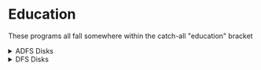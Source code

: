 # Education
These programs all fall somewhere within the catch-all "education" bracket

<details><summary>ADFS Disks</summary>
  
## [Education](https://github.com/rokcoder-bbcmicro/My-BBC-Master-5.25-archive/raw/main/education/adfs/Education.adf)

  - The French Mistress (Kosmos Software) `*DIR EDUCATION.EDUCATBITS` `CHAIN "^.FRENCH"`
  - Spellings (?) `*DIR EDUCATION.EDUCATBITS` `CHAIN "^.SPELL"`
  - Advanced Studies: Statistics Disc A (BBC Publications) `*DIR EDUCATION.EDUCATBITS` `CHAIN "^.STATSPACKA"`
  - Advanced Studies: Statistics Disc B (BBC Publications) `*DIR EDUCATION.EDUCATBITS` `CHAIN "^.STATSPACKB"`
  
## [1](https://github.com/rokcoder-bbcmicro/My-BBC-Master-5.25-archive/raw/main/education/adfs/1.adf)

  - European Knowledge (Micro Power) `*DIR EUROKNOWDG` `CHAIN "EURO"`
  - Forecaster (Triptych Publishing) `*DIR FORECASTER` `CHAIN "TEACH"`
  - Linkword French (Acornsoft) `*DIR FRENCH` `CHAIN "FREN1"`
  - Revise GCE/CSE Mathematics 1 (Acornsoft) `*DIR MATHS1` `CHAIN "PROGRAM"`
  - Revise GCE/CSE Mathematics 2 (Acornsoft) `*DIR MATHS2` `CHAIN "PROGRAM"`
  - Piracy (probably me) - _Looks like the source and mcode to strip protection off a Sherston product_
</details>
    
<details><summary>DFS Disks</summary>

## Logotron
- [Pen Down - File Generator](https://github.com/rokcoder-bbcmicro/My-BBC-Master-5.25-archive/raw/main/education/dfs/Pen%20Down%20-%20File%20generator.dsd)
- [Pen Down - Sign Writer](https://github.com/rokcoder-bbcmicro/My-BBC-Master-5.25-archive/raw/main/education/dfs/Pen%20Down%20-%20Signwriter.dsd)
- [Pen Down - Utilities disk](https://github.com/rokcoder-bbcmicro/My-BBC-Master-5.25-archive/raw/main/education/dfs/Pen%20Down%20-%20Utilities%20Disc.dsd)
- [Pen Down - Extra Disk 1](https://github.com/rokcoder-bbcmicro/My-BBC-Master-5.25-archive/raw/main/education/dfs/Pen%20Down%20-%20Extra%20disc%201.dsd)
- [Pen Down - Extra Disk 2](https://github.com/rokcoder-bbcmicro/My-BBC-Master-5.25-archive/raw/main/education/dfs/Pen%20Down%20-%20Extra%20disc%202.dsd)
- [Pen Down Rom](https://github.com/rokcoder-bbcmicro/My-BBC-Master-5.25-archive/raw/main/education/dfs/pen%20down%20rom.dsd) - _Sideways RAM image - also the source and machine code files for an event driven "Once in Royal David's City" (probably written by me)_

## Wight Scientific
- [Sign writer](https://github.com/rokcoder-bbcmicro/My-BBC-Master-5.25-archive/raw/main/education/dfs/Signwriter.dsd)
  - 0: Sign writer
  - 2: Sign writer

## Humberside PEAC Programs
- [Resource disc - mountaineering, jam today, the ferry, planning a school](https://github.com/rokcoder-bbcmicro/My-BBC-Master-5.25-archive/raw/main/education/dfs/Resource%20disc.dsd)

## Technomatic
- [Novacad](https://github.com/rokcoder-bbcmicro/My-BBC-Master-5.25-archive/raw/main/education/dfs/Novacad.dsd)

## AUCBE
- [Dart](https://github.com/rokcoder-bbcmicro/My-BBC-Master-5.25-archive/raw/main/education/dfs/dart.dsd)

## Newman Software
- [Grasshopper](https://github.com/rokcoder-bbcmicro/My-BBC-Master-5.25-archive/raw/main/education/dfs/grasshopper.dsd)

## Prism
- [Prism](https://github.com/rokcoder-bbcmicro/My-BBC-Master-5.25-archive/raw/main/education/dfs/prism.dsd) - _Network user terminal software (prsumably needing the prism modem)_

## Neris
- [Marvel](https://github.com/rokcoder-bbcmicro/My-BBC-Master-5.25-archive/raw/main/education/dfs/marvel.dsd) - _Program to process documents downloaded from NERIS_

## Leeds Education Authority
- {database](https://github.com/rokcoder-bbcmicro/My-BBC-Master-5.25-archive/raw/main/education/dfs/database.dsd) - _Looks like a school database system_

## MEP
- [Story Writer](https://github.com/rokcoder-bbcmicro/My-BBC-Master-5.25-archive/raw/main/education/dfs/Story%20Writer.dsd)
- [Primary Lanuage - storyline, wordplay, tins, mallory, eliza](https://github.com/rokcoder-bbcmicro/My-BBC-Master-5.25-archive/raw/main/education/dfs/Primary%20Language.dsd)

## ???
- [Set sorting](https://github.com/rokcoder-bbcmicro/My-BBC-Master-5.25-archive/raw/main/education/dfs/set%20sorting.dsd)

</details>
